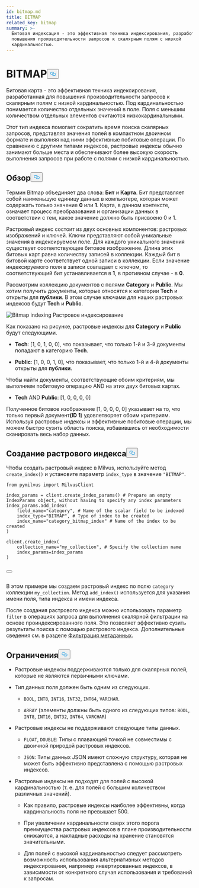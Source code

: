 ```yaml
---
id: bitmap.md
title: BITMAP
related_key: bitmap
summary: >-
  Битовая индексация - это эффективная техника индексирования, разработанная для
  повышения производительности запросов к скалярным полям с низкой
  кардинальностью.
---
```


<h1 id="BITMAP​" class="common-anchor-header">BITMAP<button data-href="#BITMAP​" class="anchor-icon" translate="no">
      <svg translate="no"
        aria-hidden="true"
        focusable="false"
        height="20"
        version="1.1"
        viewBox="0 0 16 16"
        width="16"
      >
        <path
          fill="#0092E4"
          fill-rule="evenodd"
          d="M4 9h1v1H4c-1.5 0-3-1.69-3-3.5S2.55 3 4 3h4c1.45 0 3 1.69 3 3.5 0 1.41-.91 2.72-2 3.25V8.59c.58-.45 1-1.27 1-2.09C10 5.22 8.98 4 8 4H4c-.98 0-2 1.22-2 2.5S3 9 4 9zm9-3h-1v1h1c1 0 2 1.22 2 2.5S13.98 12 13 12H9c-.98 0-2-1.22-2-2.5 0-.83.42-1.64 1-2.09V6.25c-1.09.53-2 1.84-2 3.25C6 11.31 7.55 13 9 13h4c1.45 0 3-1.69 3-3.5S14.5 6 13 6z"
        ></path>
      </svg>
    </button></h1><p>Битовая карта - это эффективная техника индексирования, разработанная для повышения производительности запросов к скалярным полям с низкой кардинальностью. Под кардинальностью понимается количество отдельных значений в поле. Поля с меньшим количеством отдельных элементов считаются низкокардинальными.</p>
<p>Этот тип индекса помогает сократить время поиска скалярных запросов, представляя значения полей в компактном двоичном формате и выполняя над ними эффективные побитовые операции. По сравнению с другими типами индексов, растровые индексы обычно занимают больше места и обеспечивают более высокую скорость выполнения запросов при работе с полями с низкой кардинальностью.</p>
<h2 id="Overview" class="common-anchor-header">Обзор<button data-href="#Overview" class="anchor-icon" translate="no">
      <svg translate="no"
        aria-hidden="true"
        focusable="false"
        height="20"
        version="1.1"
        viewBox="0 0 16 16"
        width="16"
      >
        <path
          fill="#0092E4"
          fill-rule="evenodd"
          d="M4 9h1v1H4c-1.5 0-3-1.69-3-3.5S2.55 3 4 3h4c1.45 0 3 1.69 3 3.5 0 1.41-.91 2.72-2 3.25V8.59c.58-.45 1-1.27 1-2.09C10 5.22 8.98 4 8 4H4c-.98 0-2 1.22-2 2.5S3 9 4 9zm9-3h-1v1h1c1 0 2 1.22 2 2.5S13.98 12 13 12H9c-.98 0-2-1.22-2-2.5 0-.83.42-1.64 1-2.09V6.25c-1.09.53-2 1.84-2 3.25C6 11.31 7.55 13 9 13h4c1.45 0 3-1.69 3-3.5S14.5 6 13 6z"
        ></path>
      </svg>
    </button></h2><p>Термин Bitmap объединяет два слова: <strong>Бит</strong> и <strong>Карта</strong>. Бит представляет собой наименьшую единицу данных в компьютере, которая может содержать только значение <strong>0</strong> или <strong>1</strong>. Карта, в данном контексте, означает процесс преобразования и организации данных в соответствии с тем, какое значение должно быть присвоено 0 и 1.</p>
<p>Растровый индекс состоит из двух основных компонентов: растровых изображений и ключей. Ключи представляют собой уникальные значения в индексируемом поле. Для каждого уникального значения существует соответствующее битовое изображение. Длина этих битовых карт равна количеству записей в коллекции. Каждый бит в битовой карте соответствует одной записи в коллекции. Если значение индексируемого поля в записи совпадает с ключом, то соответствующий бит устанавливается в <strong>1</strong>, в противном случае - в <strong>0</strong>.</p>
<p>Рассмотрим коллекцию документов с полями <strong>Category</strong> и <strong>Public</strong>. Мы хотим получить документы, которые относятся к категории <strong>Tech</strong> и открыты для <strong>публики</strong>. В этом случае ключами для наших растровых индексов будут <strong>Tech</strong> и <strong>Public</strong>.</p>
<p>
  
   <span class="img-wrapper"> <img translate="no" src="/docs/v2.5.x/assets/bitmap.png" alt="Bitmap indexing" class="doc-image" id="bitmap-indexing" />
   </span> <span class="img-wrapper"> <span>Растровое индексирование</span> </span></p>
<p>Как показано на рисунке, растровые индексы для <strong>Category</strong> и <strong>Public</strong> будут следующими.</p>
<ul>
<li><p><strong>Tech</strong>: [1, 0, 1, 0, 0], что показывает, что только 1-й и 3-й документы попадают в категорию <strong>Tech</strong>.</p></li>
<li><p><strong>Public</strong>: [1, 0, 0, 1, 0], что показывает, что только 1-й и 4-й документы открыты для <strong>публики</strong>.</p></li>
</ul>
<p>Чтобы найти документы, соответствующие обоим критериям, мы выполняем побитовую операцию AND на этих двух битовых картах.</p>
<ul>
<li><strong>Tech</strong> AND <strong>Public</strong>: [1, 0, 0, 0, 0]</li>
</ul>
<p>Полученное битовое изображение [1, 0, 0, 0, 0] указывает на то, что только первый документ<strong>(ID</strong> <strong>1</strong>) удовлетворяет обоим критериям. Используя растровые индексы и эффективные побитовые операции, мы можем быстро сузить область поиска, избавившись от необходимости сканировать весь набор данных.</p>
<h2 id="Create-a-bitmap-index" class="common-anchor-header">Создание растрового индекса<button data-href="#Create-a-bitmap-index" class="anchor-icon" translate="no">
      <svg translate="no"
        aria-hidden="true"
        focusable="false"
        height="20"
        version="1.1"
        viewBox="0 0 16 16"
        width="16"
      >
        <path
          fill="#0092E4"
          fill-rule="evenodd"
          d="M4 9h1v1H4c-1.5 0-3-1.69-3-3.5S2.55 3 4 3h4c1.45 0 3 1.69 3 3.5 0 1.41-.91 2.72-2 3.25V8.59c.58-.45 1-1.27 1-2.09C10 5.22 8.98 4 8 4H4c-.98 0-2 1.22-2 2.5S3 9 4 9zm9-3h-1v1h1c1 0 2 1.22 2 2.5S13.98 12 13 12H9c-.98 0-2-1.22-2-2.5 0-.83.42-1.64 1-2.09V6.25c-1.09.53-2 1.84-2 3.25C6 11.31 7.55 13 9 13h4c1.45 0 3-1.69 3-3.5S14.5 6 13 6z"
        ></path>
      </svg>
    </button></h2><p>Чтобы создать растровый индекс в Milvus, используйте метод <code translate="no">create_index()</code> и установите параметр <code translate="no">index_type</code> в значение <code translate="no">&quot;BITMAP&quot;</code>.</p>
<pre><code translate="no" class="language-python"><span class="hljs-keyword">from</span> pymilvus <span class="hljs-keyword">import</span> MilvusClient​
​
index_params = client.create_index_params() <span class="hljs-comment"># Prepare an empty IndexParams object, without having to specify any index parameters​</span>
index_params.add_index(​
    field_name=<span class="hljs-string">&quot;category&quot;</span>, <span class="hljs-comment"># Name of the scalar field to be indexed​</span>
    index_type=<span class="hljs-string">&quot;BITMAP&quot;</span>, <span class="hljs-comment"># Type of index to be created​</span>
    index_name=<span class="hljs-string">&quot;category_bitmap_index&quot;</span> <span class="hljs-comment"># Name of the index to be created​</span>
)​
​
client.create_index(​
    collection_name=<span class="hljs-string">&quot;my_collection&quot;</span>, <span class="hljs-comment"># Specify the collection name​</span>
    index_params=index_params​
)​

<button class="copy-code-btn"></button></code></pre>

<p>В этом примере мы создаем растровый индекс по полю <code translate="no">category</code> коллекции <code translate="no">my_collection</code>. Метод <code translate="no">add_index()</code> используется для указания имени поля, типа индекса и имени индекса.</p>
<p>После создания растрового индекса можно использовать параметр <code translate="no">filter</code> в операциях запроса для выполнения скалярной фильтрации на основе проиндексированного поля. Это позволяет эффективно сузить результаты поиска с помощью растрового индекса. Дополнительные сведения см. в разделе <a href="/docs/ru/v2.5.x/boolean.md">Фильтрация метаданных</a>.</p>
<h2 id="Limits" class="common-anchor-header">Ограничения<button data-href="#Limits" class="anchor-icon" translate="no">
      <svg translate="no"
        aria-hidden="true"
        focusable="false"
        height="20"
        version="1.1"
        viewBox="0 0 16 16"
        width="16"
      >
        <path
          fill="#0092E4"
          fill-rule="evenodd"
          d="M4 9h1v1H4c-1.5 0-3-1.69-3-3.5S2.55 3 4 3h4c1.45 0 3 1.69 3 3.5 0 1.41-.91 2.72-2 3.25V8.59c.58-.45 1-1.27 1-2.09C10 5.22 8.98 4 8 4H4c-.98 0-2 1.22-2 2.5S3 9 4 9zm9-3h-1v1h1c1 0 2 1.22 2 2.5S13.98 12 13 12H9c-.98 0-2-1.22-2-2.5 0-.83.42-1.64 1-2.09V6.25c-1.09.53-2 1.84-2 3.25C6 11.31 7.55 13 9 13h4c1.45 0 3-1.69 3-3.5S14.5 6 13 6z"
        ></path>
      </svg>
    </button></h2><ul>
<li><p>Растровые индексы поддерживаются только для скалярных полей, которые не являются первичными ключами.</p></li>
<li><p>Тип данных поля должен быть одним из следующих.</p>
<ul>
<li><p><code translate="no">BOOL</code>, <code translate="no">INT8</code>, <code translate="no">INT16</code>, <code translate="no">INT32</code>, <code translate="no">INT64</code>, <code translate="no">VARCHAR</code>.</p></li>
<li><p><code translate="no">ARRAY</code> (элементы должны быть одного из следующих типов: <code translate="no">BOOL</code>, <code translate="no">INT8</code>, <code translate="no">INT16</code>, <code translate="no">INT32</code>, <code translate="no">INT64</code>, <code translate="no">VARCHAR</code>)</p></li>
</ul></li>
<li><p>Растровые индексы не поддерживают следующие типы данных.</p>
<ul>
<li><p><code translate="no">FLOAT</code>, <code translate="no">DOUBLE</code>: Типы с плавающей точкой не совместимы с двоичной природой растровых индексов.</p></li>
<li><p><code translate="no">JSON</code>: Типы данных JSON имеют сложную структуру, которая не может быть эффективно представлена с помощью растровых индексов.</p></li>
</ul></li>
<li><p>Растровые индексы не подходят для полей с высокой кардинальностью (т. е. для полей с большим количеством различных значений).</p>
<ul>
<li><p>Как правило, растровые индексы наиболее эффективны, когда кардинальность поля не превышает 500.</p></li>
<li><p>При увеличении кардинальности сверх этого порога преимущества растровых индексов в плане производительности снижаются, а накладные расходы на хранение становятся значительными.</p></li>
<li><p>Для полей с высокой кардинальностью следует рассмотреть возможность использования альтернативных методов индексирования, например инвертированных индексов, в зависимости от конкретного случая использования и требований к запросам.</p></li>
</ul></li>
</ul>
